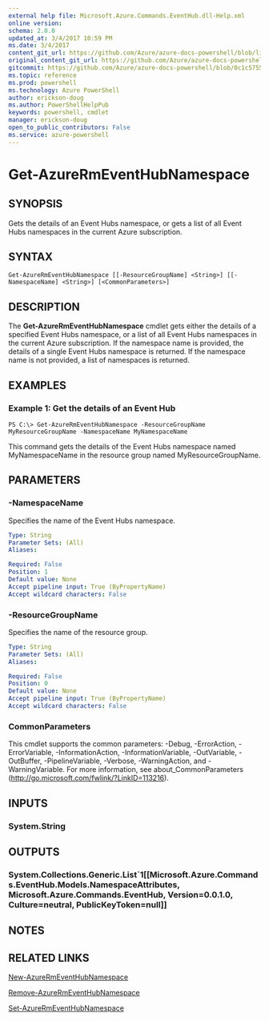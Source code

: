 ```yaml
---
external help file: Microsoft.Azure.Commands.EventHub.dll-Help.xml
online version: 
schema: 2.0.0
updated_at: 3/4/2017 10:59 PM
ms.date: 3/4/2017
content_git_url: https://github.com/Azure/azure-docs-powershell/blob/live/azureps-cmdlets-docs/ResourceManager/AzureRM.EventHub/vTrue/Get-AzureRmEventHubNamespace.md
original_content_git_url: https://github.com/Azure/azure-docs-powershell/blob/live/azureps-cmdlets-docs/ResourceManager/AzureRM.EventHub/vTrue/Get-AzureRmEventHubNamespace.md
gitcommit: https://github.com/Azure/azure-docs-powershell/blob/0c1c57557829477d874abc8de5f8d3e3afd181dc/azureps-cmdlets-docs/ResourceManager/AzureRM.EventHub/vTrue/Get-AzureRmEventHubNamespace.md
ms.topic: reference
ms.prod: powershell
ms.technology: Azure PowerShell
author: erickson-doug
ms.author: PowerShellHelpPub
keywords: powershell, cmdlet
manager: erickson-doug
open_to_public_contributors: False
ms.service: azure-powershell
---
```


# Get-AzureRmEventHubNamespace

## SYNOPSIS
Gets the details of an Event Hubs namespace, or gets a list of all Event Hubs namespaces in the current Azure subscription.

## SYNTAX

```
Get-AzureRmEventHubNamespace [[-ResourceGroupName] <String>] [[-NamespaceName] <String>] [<CommonParameters>]
```

## DESCRIPTION
The **Get-AzureRmEventHubNamespace** cmdlet gets either the details of a specified Event Hubs namespace, or a list of all Event Hubs namespaces in the current Azure subscription. If the namespace name is provided, the details of a single Event Hubs namespace is returned. If the namespace name is not provided, a list of namespaces is returned.

## EXAMPLES

### Example 1: Get the details of an Event Hub
```
PS C:\> Get-AzureRmEventHubNamespace -ResourceGroupName MyResourceGroupName -NamespaceName MyNamespaceName
```

This command gets the details of the Event Hubs namespace named MyNamespaceName in the resource group named MyResourceGroupName.

## PARAMETERS

### -NamespaceName
Specifies the name of the Event Hubs namespace.

```yaml
Type: String
Parameter Sets: (All)
Aliases: 

Required: False
Position: 1
Default value: None
Accept pipeline input: True (ByPropertyName)
Accept wildcard characters: False
```

### -ResourceGroupName
Specifies the name of the resource group.

```yaml
Type: String
Parameter Sets: (All)
Aliases: 

Required: False
Position: 0
Default value: None
Accept pipeline input: True (ByPropertyName)
Accept wildcard characters: False
```

### CommonParameters
This cmdlet supports the common parameters: -Debug, -ErrorAction, -ErrorVariable, -InformationAction, -InformationVariable, -OutVariable, -OutBuffer, -PipelineVariable, -Verbose, -WarningAction, and -WarningVariable. For more information, see about_CommonParameters (http://go.microsoft.com/fwlink/?LinkID=113216).

## INPUTS

### System.String

## OUTPUTS

### System.Collections.Generic.List`1[[Microsoft.Azure.Commands.EventHub.Models.NamespaceAttributes, Microsoft.Azure.Commands.EventHub, Version=0.0.1.0, Culture=neutral, PublicKeyToken=null]]

## NOTES

## RELATED LINKS

[New-AzureRmEventHubNamespace](xref:ResourceManager/AzureRM.EventHub/vTrue/New-AzureRmEventHubNamespace.md)

[Remove-AzureRmEventHubNamespace](xref:ResourceManager/AzureRM.EventHub/vTrue/Remove-AzureRmEventHubNamespace.md)

[Set-AzureRmEventHubNamespace](xref:ResourceManager/AzureRM.EventHub/vTrue/Set-AzureRmEventHubNamespace.md)
